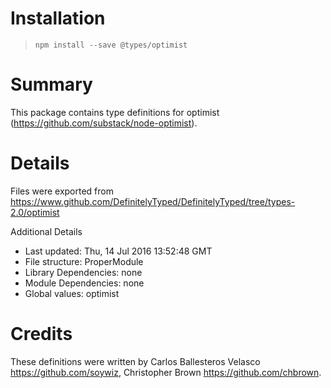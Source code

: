 # Installation
> `npm install --save @types/optimist`

# Summary
This package contains type definitions for optimist (https://github.com/substack/node-optimist).

# Details
Files were exported from https://www.github.com/DefinitelyTyped/DefinitelyTyped/tree/types-2.0/optimist

Additional Details
 * Last updated: Thu, 14 Jul 2016 13:52:48 GMT
 * File structure: ProperModule
 * Library Dependencies: none
 * Module Dependencies: none
 * Global values: optimist

# Credits
These definitions were written by Carlos Ballesteros Velasco <https://github.com/soywiz>, Christopher Brown <https://github.com/chbrown>.
